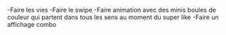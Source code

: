 -Faire les vies
-Faire le swipe
-Faire animation avec des minis boules de couleur qui
partent dans tous les sens au moment du super like
-Faire un affichage combo